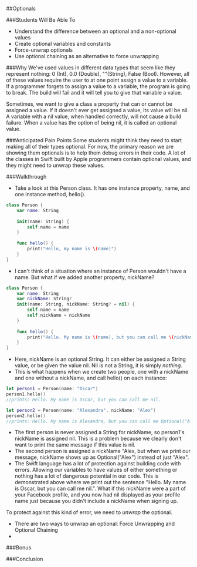 ##Optionals

###Students Will Be Able To
- Understand the difference between an optional and a non-optional values
- Create optional variables and constants
- Force-unwrap optionals
- Use optional chaining as an alternative to force unwrapping


###Why
We've used values in different data types that seem like they represent nothing: 0 (Int), 0.0 (Double), ""(String), False (Bool). However, all of these values require the user to at one point assign a value to a variable. If a programmer forgets to assign a value to a variable, the program is going to break. The build will fail and it will tell you to give that variable a value. 

Sometimes, we want to give a class a property that can or cannot be assigned a value. If it doesn't ever get assigned a value, its value will be nil. A variable with a nil value, when handled correctly, will not cause a build failure. When a value has the option of being nil, it is called an optional value.


###Anticipated Pain Points
Some students might think they need to start making all of their types optional. For now, the primary reason we are showing them optionals is to help them debug errors in their code. A lot of the classes in Swift built by Apple programmers contain optional values, and they might need to unwrap these values.


###Walkthrough
- Take a look at this Person class. It has one instance property, name, and one instance method, hello(). 
```Swift
class Person {
    var name: String
    
    init(name: String) {
        self.name = name
    }
    
    func hello() {
        print("Hello, my name is \(name)")
    }
}
```
- I can't think of a situation where an instance of Person wouldn't have a name. But what if we added another property, nickName?
```Swift
class Person {
    var name: String
    var nickName: String?
    init(name: String, nickName: String? = nil) {
        self.name = name
        self.nickName = nickName
    }
    
    func hello() {
        print("Hello. My name is \(name), but you can call me \(nickName).")
    }
}
```
- Here, nickName is an optional String. It can either be assigned a String value, or be given the value nil. Nil is not a String, it is simply _nothing_.
- This is what happens when we create two people, one with a nickName and one without a nickName, and call hello() on each instance:
```Swift
let person1 = Person(name: "Oscar")
person1.hello()
//prints: Hello. My name is Oscar, but you can call me nil.

let person2 = Person(name: "Alexandra", nickName: "Alex")
person2.hello()
//prints: Hello. My name is Alexandra, but you can call me Optional("Alex").
```
- The first person is never assigned a String for nickName, so person1's nickName is assigned nil. This is a problem because we clearly don't want to print the same message if this value is nil.
- The second person is assigned a nickName "Alex, but when we print our message, nickName shows up as Optional("Alex") instead of just "Alex".
- The Swift language has a lot of protection against building code with errors. Allowing our variables to have values of either something or nothing has a lot of dangerous potential in our code. This is demonstrated above where we print out the sentence "Hello. My name is Oscar, but you can call me nil.". What if this nickName were a part of your Facebook profile, and you now had nil displayed as your profile name just because you didn't include a nickName when signing up.

To protect against this kind of error, we need to _unwrap_ the optional.
- There are two ways to unwrap an optional: Force Unwrapping and Optional Chaining
- 



###Bonus


###Conclusion
